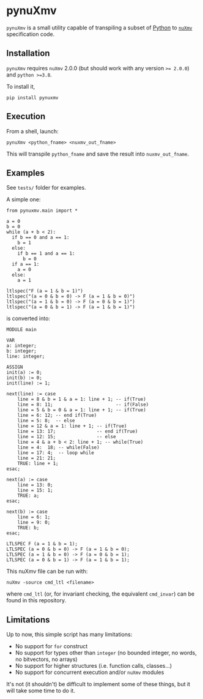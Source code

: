 # pynuXmv

`pynuXmv` is a small utility capable of transpiling a subset of [Python](https://www.python.org/) to [`nuXmv`](https://nuxmv.fbk.eu/) specification code.


## Installation

`pynuXmv` requires `nuXmv` 2.0.0 (but should work with any version `>= 2.0.0`) and `python >=3.8`.

To install it,

	pip install pynuxmv
	
	
	
## Execution

From a shell, launch:

	pynuXmv <python_fname> <nuxmv_out_fname>
	
This will transpile `python_fname` and save the result into `nuxmv_out_fname`.



## Examples

See `tests/` folder for examples. 

A simple one:

	from pynuxmv.main import *

	a = 0
	b = 0
	while (a + b < 2):
	  if b == 0 and a == 1:
		b = 1  
	  else:
		if b == 1 and a == 1:
		  b = 0  
	  if a == 1:
		a = 0
	  else:
		a = 1

	ltlspec("F (a = 1 & b = 1)")
	ltlspec("(a = 0 & b = 0) -> F (a = 1 & b = 0)")
	ltlspec("(a = 1 & b = 0) -> F (a = 0 & b = 1)")
	ltlspec("(a = 0 & b = 1) -> F (a = 1 & b = 1)")

is converted into:

	MODULE main

	VAR
	a: integer;
	b: integer;
	line: integer;

	ASSIGN
	init(a) := 0;
	init(b) := 0;
	init(line) := 1;

	next(line) := case
		line = 8 & b = 1 & a = 1: line + 1; -- if(True)
		line = 8: 11;                       -- if(False)
		line = 5 & b = 0 & a = 1: line + 1; -- if(True)
		line = 6: 12; -- end if(True) 
		line = 5: 8;  -- else
		line = 12 & a = 1: line + 1; -- if(True)
		line = 13: 17;               -- end if(True) 
		line = 12: 15;               -- else
		line = 4 & a + b < 2: line + 1; -- while(True)
		line = 4:  18; -- while(False)
		line = 17: 4;  -- loop while
		line = 21: 21; 
		TRUE: line + 1; 
	esac;

	next(a) := case
		line = 13: 0;
		line = 15: 1;
		TRUE: a; 
	esac;

	next(b) := case
		line = 6: 1;
		line = 9: 0;
		TRUE: b; 
	esac;

	LTLSPEC F (a = 1 & b = 1);
	LTLSPEC (a = 0 & b = 0) -> F (a = 1 & b = 0);
	LTLSPEC (a = 1 & b = 0) -> F (a = 0 & b = 1);
	LTLSPEC (a = 0 & b = 1) -> F (a = 1 & b = 1);
	
This nuXmv file can be run with:

	nuXmv -source cmd_ltl <filename>
	
where `cmd_ltl` (or, for invariant checking, the equivalent `cmd_invar`) can be found in this repository.


## Limitations

Up to now, this simple script has many limitations:

+ No support for `for` construct
+ No support for types other than `integer` (no bounded integer, no words, no bitvectors, no arrays)
+ No support for higher structures (i.e. function calls, classes...)
+ No support for concurrent execution and/or `nuXmv` modules

It's not (it shouldn't) be difficult to implement some of these things, but it will take some time to do it.
